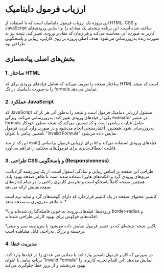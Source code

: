# ارزیاب فرمول داینامیک

این پروژه یک ارزیاب فرمول داینامیک است که با استفاده از HTML، CSS و JavaScript ساخته شده است. این برنامه نتیجه‌ی یک معادله را بر اساس ورودی‌های کاربر به صورت آنی محاسبه می‌کند و هر زمان که مقادیر ورودی تغییر کند، نتیجه نیز به صورت زنده به‌روزرسانی می‌شود. هدف اصلی پروژه بر روی کارایی، زیبایی و پاسخگویی طراحی بود.

## بخش‌های اصلی پیاده‌سازی

### 1. **ساختار HTML**

ساختار صفحه را تعریف می‌کند که شامل فیلدهای ورودی برای کد HTML است که نتیجه را به صورت داینامیک در تگ formula نمایش می‌دهد.

### 2. **عملکرد JavaScript**

کد JavaScript مسئول ارزیابی دینامیک فرمول است و نتیجه را به‌طور آنی هر بار که یکی از فیلدهای ورودی تغییر کند، به‌روزرسانی می‌کند. ویژگی evaluator در عنصر formula شامل عبارت ریاضی است و کد تضمین می‌کند که نتیجه به‌طور خودکار به‌روزرسانی شود. همچنین، اعتبارسنجی انجام می‌شود و در صورت وارد کردن فرمول نامعتبر، پیامی با عنوان "Invalid Formula" نمایش داده می‌شود.

این کد از متد eval() برای ارزیابی فرمول براساس id فیلدهای ورودی استفاده می‌کند و قابلیت انعطاف‌پذیری برای فرمول‌های مختلف را فراهم می‌آورد.

### 3. **طراحی CSS و پاسخگویی (Responsiveness)**

طراحی این صفحه بر اساس زیبایی و سادگی استوار است. از یک پس‌زمینه گرادیانت، مربع‌های ورودی گرد و افکت‌های هاور استفاده شده است تا ظاهر صفحه بهبود یابد. همچنین صفحه کاملاً پاسخگو است و تجربه‌ی کاربری راحتی را در تمام اندازه‌های صفحه‌نمایش ارائه می‌دهد.

کانتینر: محتوای صفحه در یک کانتینر قرار دارد که دارای گوشه‌های گرد و سایه نرم است تا ظاهر مدرن‌تری به صفحه بدهد. *

*ورودی‌ها: فیلدهای ورودی به خوبی فاصله‌گذاری شده‌اند و با border-radius و افکت‌های فوکوس برای بهبود کارایی طراحی شده‌اند.

*باکس نتیجه: نتیجه‌ای که در عنصر فرمول نمایش داده می‌شود با پس‌زمینه سبز و متنی برجسته و بزرگ، به‌راحتی قابل مشاهده است.

### 4. **مدیریت خطا**

در صورتی که کاربر فرمول نامعتبر وارد کند یا مقادیر غیر عددی را در فیلدها وارد کند، برنامه پیامی با عنوان "Invalid Formula" نمایش می‌دهد. این اقدام تجربه کاربری را بهبود می‌بخشد و از بروز خطا جلوگیری می‌کند.

